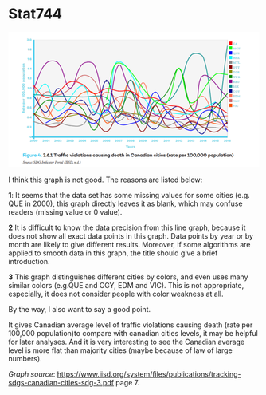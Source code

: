 # Stat744
![](https://github.com/lytgysrn/Stat744/blob/main/image/Graph.png)

I think this graph is not good.
The reasons are listed below:

**1**: It seems that the data set has some missing values for some cities (e.g. QUE in 2000), this graph directly leaves it as blank, which may confuse readers (missing value or 0 value).

**2** It is difficult to know the data precision from this line graph, because it does not show all exact data points in this graph. Data points by year or by month are likely to give different results. Moreover, if some algorithms are applied to smooth data in this graph, the title should give a brief introduction.

**3** This graph distinguishes different cities by colors, and even uses many similar colors (e.g.QUE and CGY, EDM and VIC). This is not appropriate, especially, it does not consider people with color weakness at all.


By the way, I also want to say a good point.

It gives Canadian average level of traffic violations causing death (rate per 100,000 population)to compare with canadian cities levels, it may be helpful for later analyses.
And it is very interesting to see the Canadian average level is more flat than majority cities (maybe because of law of large numbers).

*Graph source*: https://www.iisd.org/system/files/publications/tracking-sdgs-canadian-cities-sdg-3.pdf page 7.

